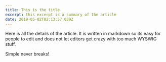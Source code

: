 ```yaml
---
title: This is the title
excerpt: this excerpt is a summary of the article
date: 2019-05-02T02:13:57.039Z
---
```

Here is all the details of the article. It is written in markdown so its easy for people to edit and does not let editors get crazy with too much WYSWIG stuff. 

Simple never breaks!
